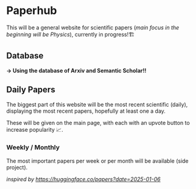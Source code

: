 # Paperhub

This will be a general website for scientific papers (*main focus in the beginning will be Physics*), currently in progress!🏗️

## Database

**-> Using the database of Arxiv and Semantic Scholar!!**


## Daily Papers

The biggest part of this website will be the most recent scientific (daily), displaying the most recent papers, hopefully at least one a day.

These will be given on the main page, with each with an upvote button to increase popularity 📈.

### Weekly / Monthly

The most important papers per week or per month will be available (side project).

*inspired by https://huggingface.co/papers?date=2025-01-06*